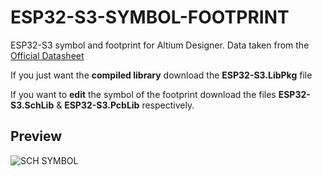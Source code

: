 # ESP32-S3-SYMBOL-FOOTPRINT
ESP32-S3 symbol and footprint for Altium Designer. Data taken from the [Official Datasheet]

If you just want the **compiled library** download the **ESP32-S3.LibPkg** file

If you want to **edit** the symbol of the footprint download the files **ESP32-S3.SchLib** & **ESP32-S3.PcbLib** respectively.

## Preview

![SCH SYMBOL](https://user-images.githubusercontent.com/41343686/147148070-51ed5942-a6b5-4e3d-a174-470be0a98d2c.png)

[Official Datasheet]: <https://www.espressif.com/sites/default/files/documentation/esp32-s3_datasheet_en.pdf>
